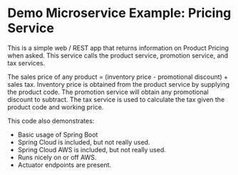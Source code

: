 # Demo Microservice Example:  Pricing Service

This is a simple web / REST app that returns information on Product Pricing when asked.  This service calls the product service, promotion service, and tax services.


The sales price of any product = (inventory price - promotional discount) + sales tax.
Inventory price is obtained from the product service by supplying the product code.  The promotion service will obtain any promotional discount to subtract.  The tax service is used to calculate the tax given the product code and working price.



This code also demonstrates:
- Basic usage of Spring Boot
- Spring Cloud is included, but not really used.
- Spring Cloud AWS is included, but not really used.
- Runs nicely on or off AWS.
- Actuator endpoints are present.

